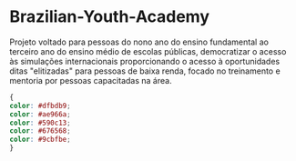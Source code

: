 # Brazilian-Youth-Academy  

Projeto voltado para pessoas do nono ano do ensino fundamental ao terceiro ano do ensino médio de escolas públicas, democratizar o acesso às simulações internacionais proporcionando o acesso à oportunidades ditas "elitizadas" para pessoas de baixa renda, focado no treinamento e mentoria por pessoas capacitadas na área.  

```CSS
{
color: #dfbdb9;
color: #ae966a;
color: #590c13;
color: #676568;
color: #9cbfbe;  
}

```


